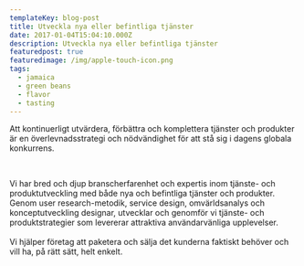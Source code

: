 ```yaml
---
templateKey: blog-post
title: Utveckla nya eller befintliga tjänster
date: 2017-01-04T15:04:10.000Z
description: Utveckla nya eller befintliga tjänster
featuredpost: true
featuredimage: /img/apple-touch-icon.png
tags:
  - jamaica
  - green beans
  - flavor
  - tasting
---
```

Att kontinuerligt utvärdera, förbättra och komplettera tjänster och produkter är en överlevnadsstrategi och nödvändighet för att stå sig i dagens globala konkurrens.

​

Vi har bred och djup branscherfarenhet och expertis inom tjänste- och produktutveckling med både nya och befintliga tjänster och produkter. Genom user research-metodik, service design, omvärldsanalys och konceptutveckling designar, utvecklar och genomför vi tjänste- och produktstrategier som levererar attraktiva användarvänliga upplevelser.\
\
Vi hjälper företag att paketera och sälja det kunderna faktiskt behöver och vill ha, på rätt sätt, helt enkelt.

[](https://www.blacklizzy.se/vad-vi-gor)